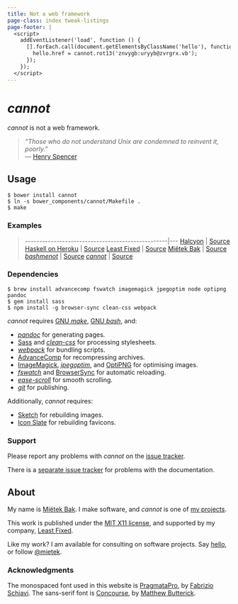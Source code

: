 ```yaml
---
title: Not a web framework
page-class: index tweak-listings
page-footer: |
  <script>
    addEventListener('load', function () {
      [].forEach.call(document.getElementsByClassName('hello'), function (hello) {
        hello.href = cannot.rot13('znvygb:uryyb@zvrgrx.vb');
      });
    });
  </script>
---
```



_cannot_
========

_cannot_ is not a web framework.

> _“Those who do not understand Unix are condemned to reinvent it, poorly.”_  
> — [Henry Spencer](https://en.wikipedia.org/wiki/Henry_Spencer)


Usage
-----

```
$ bower install cannot
$ ln -s bower_components/cannot/Makefile .
$ make
```


### Examples

> --------------------------------------------------|---
> [Halcyon](https://halcyon.sh/)                    | [Source](https://github.com/mietek/halcyon-website/)
> [Haskell on Heroku](https://haskellonheroku.com/) | [Source](https://github.com/mietek/haskell-on-heroku-website/)
> [Least Fixed](https://leastfixed.com/)            | [Source](https://github.com/mietek/least-fixed-website/)
> [Miëtek Bak](https://mietek.io/)                  | [Source](https://github.com/mietek/mietek-website/)
> [_bashmenot_](https://bashmenot.mietek.io/)       | [Source](https://github.com/mietek/bashmenot-website/)
> [_cannot_](https://cannot.mietek.io/)             | [Source](https://github.com/mietek/cannot-website/)


### Dependencies

```
$ brew install advancecomp fswatch imagemagick jpegoptim node optipng pandoc
$ gem install sass
$ npm install -g browser-sync clean-css webpack
```

_cannot_ requires [GNU _make_](https://gnu.org/software/make/), [GNU _bash_](https://gnu.org/software/bash/), and:

- [_pandoc_](http://johnmacfarlane.net/pandoc/) for generating pages.
- [Sass](http://sass-lang.com/) and [_clean-css_](https://github.com/jakubpawlowicz/clean-css/) for processing stylesheets.
- [_webpack_](https://webpack.github.io/) for bundling scripts.
- [Advance<span class="small-caps">Comp</span>](http://advancemame.sourceforge.net/comp-readme.html) for recompressing archives.
- [ImageMagick](http://imagemagick.org/), [_jpegoptim_](https://github.com/tjko/jpegoptim/), and [OptiPNG](http://optipng.sourceforge.net/) for optimising images.
- [_fswatch_](https://github.com/emcrisostomo/fswatch/) and [BrowserSync](http://browsersync.io/) for automatic reloading.
- [_ease-scroll_](https://github.com/mietek/ease-scroll/) for smooth scrolling.
- [_git_](http://git-scm.com/) for publishing.

Additionally, _cannot_ requires:

- [Sketch](http://bohemiancoding.com/sketch/) for rebuilding images.
- [Icon Slate](http://kodlian.com/apps/icon-slate/) for rebuilding favicons.


### Support

Please report any problems with _cannot_ on the [issue tracker](https://github.com/mietek/cannot/issues/).

There is a [separate issue tracker](https://github.com/mietek/cannot-website/issues/) for problems with the documentation.


About
-----

<span id="mietek"><a class="hello" href=""></a></span>

My name is [Miëtek Bak](https://mietek.io/).  I make software, and _cannot_ is one of [my projects](https://mietek.io/projects/).

This work is published under the [MIT X11 license](license/), and supported by my company, [Least Fixed](https://leastfixed.com/).

Like my work?  I am available for consulting on software projects.  Say <a class="hello" href="">hello</a>, or follow <a href="https://twitter.com/mietek">@mietek</a>.


### Acknowledgments

The monospaced font used in this website is [PragmataPro](http://fsd.it/fonts/pragmatapro.htm), by [Fabrizio Schiavi](http://fsd.it/).  The sans-serif font is [Concourse](http://practicaltypography.com/concourse.html), by [Matthew Butterick](http://practicaltypography.com/).
